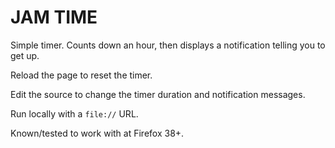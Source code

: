 # JAM TIME

Simple timer. Counts down an hour, then displays a notification telling you to
get up.

Reload the page to reset the timer.

Edit the source to change the timer duration and notification messages.

Run locally with a `file://` URL.

Known/tested to work with at Firefox 38+.


